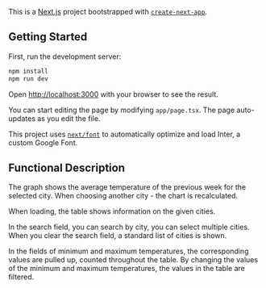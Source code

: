 This is a [Next.js](https://nextjs.org/) project bootstrapped with [`create-next-app`](https://github.com/vercel/next.js/tree/canary/packages/create-next-app).

## Getting Started

First, run the development server:

```bash
npm install
npm run dev
```
Open [http://localhost:3000](http://localhost:3000) with your browser to see the result.

You can start editing the page by modifying `app/page.tsx`. The page auto-updates as you edit the file.

This project uses [`next/font`](https://nextjs.org/docs/basic-features/font-optimization) to automatically optimize and load Inter, a custom Google Font.

## Functional Description

The graph shows the average temperature of the previous week for the selected city.
When choosing another city - the chart is recalculated.

When loading, the table shows information on the given cities.

In the search field, you can search by city, you can select multiple cities.
When you clear the search field, a standard list of cities is shown.

In the fields of minimum and maximum temperatures, the corresponding values are pulled up, counted throughout the table.
By changing the values of the minimum and maximum temperatures, the values in the table are filtered.